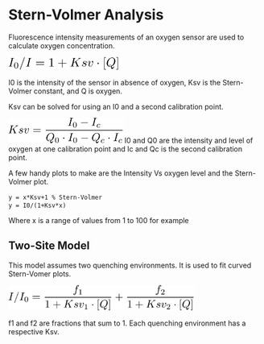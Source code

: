 Stern-Volmer Analysis 
=====================

Fluorescence intensity measurements of an oxygen sensor are used to calculate oxygen concentration.

<img src="images/standard.png" style="height: 25px;"/>
<!---
latex2png.com
I_0/I=1+Ksv\cdot[Q]}
-->

I0 is the intensity of the sensor in absence of oxygen, Ksv is the Stern-Volmer constant, and Q is oxygen.

Ksv can be solved for using an I0 and a second calibration point.

<img src="images/Ksv.png" style="height: 50px;"/>
<!---
latex2png.com
Ksv = \frac{I_0-I_c}{Q_0\cdot{I_0} - Q_c\cdot{I_c}}
-->
I0 and Q0 are the intensity and level of oxygen at one calibration point and Ic and Qc is the second calibration point.

A few handy plots to make are the Intensity Vs oxygen level and the Stern-Volmer plot.

	y = x*Ksv+1 % Stern-Volmer
	y = I0/(1+Ksv*x)
	
Where x is a range of values from 1 to 100 for example




Two-Site Model
-----
This model assumes two quenching environments. It is used to fit curved Stern-Vomer plots.

<img src="images/two-site.png" style="height: 50px;"/>
<!---
latex2png.com
I/I_0=\frac{f_1}{1+Ksv_1\cdot[Q]}+\frac{f_2}{1+Ksv_2\cdot[Q]}
-->

f1 and f2 are fractions that sum to 1. Each quenching environment has a respective Ksv. 